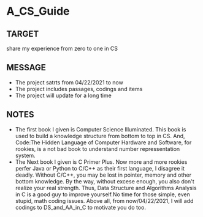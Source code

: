 # A_CS_Guide
## TARGET
share my experience from zero to one in CS
## MESSAGE
* The project satrts from 04/22/2021 to now
* The project includes passages, codings and items
* The project will update for a long time
## NOTES
* The first book I given is Computer Science Illuminated. This book is used to build a knowledge structure from bottom to top in CS. And, Code:The Hidden Language of Computer Hardware and Software, for rookies, is a not bad book to understand number repressentation system. 
* The Next book I given is C Primer Plus. Now more and more rookies perfer Java or Python to C/C++ as their first language, I disagree it deadly. Without C/C++, you may be lost in pointer, memory and other bottom knowledge. By the way, without excese enough, you also don't realize your real strength. Thus, Data Structure and Algorithms Analysis in C is a good guy to improve yourself.No time for those simple, even stupid, math coding issues. Above all, from now/04/22/2021, I will add codings to DS_and_AA_in_C to motivate you do too. 
 
